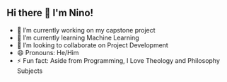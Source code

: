 ## Hi there 👋 I'm Nino!

- 🔭 I’m currently working on my capstone project
- 🌱 I’m currently learning Machine Learning
- 👯 I’m looking to collaborate on Project Development
- 😄 Pronouns: He/Him
- ⚡ Fun fact: Aside from Programming, I Love Theology and Philosophy Subjects

